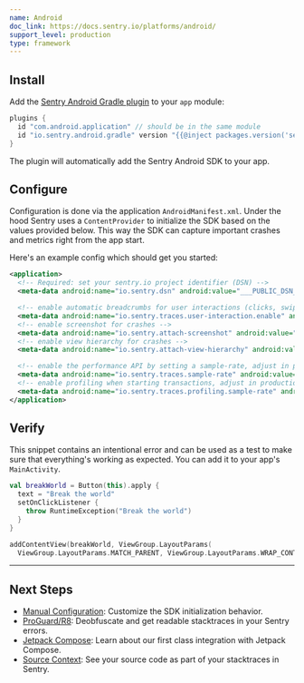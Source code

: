 ```yaml
---
name: Android
doc_link: https://docs.sentry.io/platforms/android/
support_level: production
type: framework
---
```


<!-- * * * * * * * * * * * *  * * * * * * * ATTENTION * * * * * * * * * * * * * * * * * * * * * * * *
*                          UPDATES WILL NO LONGER BE REFLECTED IN SENTRY                            *
*                                                                                                   *
* We've successfully migrated all "getting started/wizard" documents to the main Sentry repository, *
* where you can find them in the folder named "gettingStartedDocs" ->                               *
* https://github.com/getsentry/sentry/tree/master/static/app/gettingStartedDocs.                    *
*                                                                                                   *
* Find more details about the project in the concluded Epic ->                                      *
* https://github.com/getsentry/sentry/issues/48144                                                  *
*                                                                                                   *
* This document is planned to be removed in the future. However, it has not been removed yet,       *
* primarily because self-hosted users depend on it to access instructions for setting up their      *
* platform. We need to come up with a solution before removing these docs.                          *
* * * * * * * * * * * *  * * * * * * * ATTENTION * * * * * * * * * * * * * * * * * * * * * * * * * -->

## Install

Add the [Sentry Android Gradle plugin](/platforms/android/configuration/gradle/) to your `app` module:

```groovy {filename:app/build.gradle}
plugins {
  id "com.android.application" // should be in the same module
  id "io.sentry.android.gradle" version "{{@inject packages.version('sentry.java.android.gradle-plugin', '3.9.0') }}"
}
```

The plugin will automatically add the Sentry Android SDK to your app.

## Configure

Configuration is done via the application `AndroidManifest.xml`. Under the hood Sentry uses a `ContentProvider` to initialize the SDK based on the values provided below. This way the SDK can capture important crashes and metrics right from the app start.

Here's an example config which should get you started:

```xml {filename:AndroidManifest.xml}
<application>
  <!-- Required: set your sentry.io project identifier (DSN) -->
  <meta-data android:name="io.sentry.dsn" android:value="___PUBLIC_DSN___" />

  <!-- enable automatic breadcrumbs for user interactions (clicks, swipes, scrolls) -->
  <meta-data android:name="io.sentry.traces.user-interaction.enable" android:value="true" />
  <!-- enable screenshot for crashes -->
  <meta-data android:name="io.sentry.attach-screenshot" android:value="true" />
  <!-- enable view hierarchy for crashes -->
  <meta-data android:name="io.sentry.attach-view-hierarchy" android:value="true" />

  <!-- enable the performance API by setting a sample-rate, adjust in production env -->
  <meta-data android:name="io.sentry.traces.sample-rate" android:value="1.0" />
  <!-- enable profiling when starting transactions, adjust in production env -->
  <meta-data android:name="io.sentry.traces.profiling.sample-rate" android:value="1.0" />
</application>
```

## Verify

This snippet contains an intentional error and can be used as a test to make sure that everything's working as expected. You can add it to your app's `MainActivity`.

```kotlin
val breakWorld = Button(this).apply {
  text = "Break the world"
  setOnClickListener {
    throw RuntimeException("Break the world")
  }
}

addContentView(breakWorld, ViewGroup.LayoutParams(
  ViewGroup.LayoutParams.MATCH_PARENT, ViewGroup.LayoutParams.WRAP_CONTENT))
```

---

## Next Steps

- [Manual Configuration](/platforms/android/configuration/manual-init/#manual-initialization): Customize the SDK initialization behavior.
- [ProGuard/R8](/platforms/android/configuration/gradle/#proguardr8--dexguard): Deobfuscate and get readable stacktraces in your Sentry errors.
- [Jetpack Compose](/platforms/android/configuration/integrations/jetpack-compose/): Learn about our first class integration with Jetpack Compose.
- [Source Context](/platforms/android/enhance-errors/source-context/): See your source code as part of your stacktraces in Sentry.
